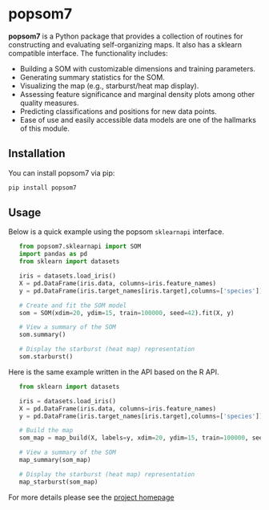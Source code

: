 # popsom7

**popsom7** is a Python package that provides a collection of routines for constructing and evaluating self-organizing maps. It also has a sklearn compatible
interface.  The functionality includes:

- Building a SOM with customizable dimensions and training parameters.
- Generating summary statistics for the SOM.
- Visualizing the map (e.g., starburst/heat map display).
- Assessing feature significance and marginal density plots among other quality measures.
- Predicting classifications and positions for new data points.
- Ease of use and easily accessible data models are one of the  hallmarks of this module.

## Installation

You can install popsom7 via pip:

```bash
pip install popsom7
```

## Usage
Below is a quick example using the popsom `sklearnapi` interface.   

```python
   from popsom7.sklearnapi import SOM
   import pandas as pd
   from sklearn import datasets

   iris = datasets.load_iris()
   X = pd.DataFrame(iris.data, columns=iris.feature_names)
   y = pd.DataFrame(iris.target_names[iris.target],columns=['species'])

   # Create and fit the SOM model
   som = SOM(xdim=20, ydim=15, train=100000, seed=42).fit(X, y)

   # View a summary of the SOM
   som.summary()

   # Display the starburst (heat map) representation
   som.starburst()
```

Here is the same example written in the API based on the R API.
```python
   from sklearn import datasets

   iris = datasets.load_iris()
   X = pd.DataFrame(iris.data, columns=iris.feature_names)
   y = pd.DataFrame(iris.target_names[iris.target],columns=['species'])

   # Build the map
   som_map = map_build(X, labels=y, xdim=20, ydim=15, train=100000, seed=42)

   # View a summary of the SOM
   map_summary(som_map)

   # Display the starburst (heat map) representation
   map_starburst(som_map)
```

For more details please see the [project homepage](https://github.com/lutzhamel/popsom7)